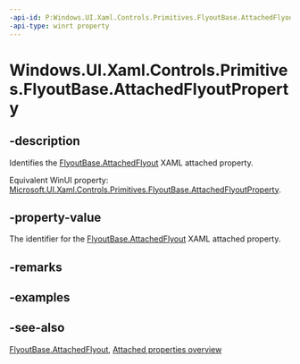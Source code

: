 ```yaml
---
-api-id: P:Windows.UI.Xaml.Controls.Primitives.FlyoutBase.AttachedFlyoutProperty
-api-type: winrt property
---
```


<!-- Property syntax
public Windows.UI.Xaml.DependencyProperty AttachedFlyoutProperty { get; }
-->

# Windows.UI.Xaml.Controls.Primitives.FlyoutBase.AttachedFlyoutProperty

## -description
Identifies the [FlyoutBase.AttachedFlyout](flyoutbase_attachedflyout.md) XAML attached property.

Equivalent WinUI property: [Microsoft.UI.Xaml.Controls.Primitives.FlyoutBase.AttachedFlyoutProperty](/windows/winui/api/microsoft.ui.xaml.controls.primitives.flyoutbase.attachedflyoutproperty).

## -property-value
The identifier for the [FlyoutBase.AttachedFlyout](flyoutbase_attachedflyout.md) XAML attached property.

## -remarks

## -examples

## -see-also

[FlyoutBase.AttachedFlyout](flyoutbase_attachedflyout.md), [Attached properties overview](/windows/uwp/xaml-platform/attached-properties-overview)
